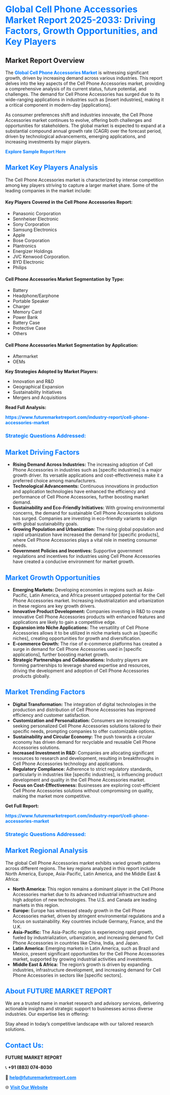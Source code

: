 <h1 style="color: #007BFF;">Global Cell Phone Accessories Market Report 2025-2033: Driving Factors, Growth Opportunities, and Key Players</h1>

<section id="overview">
<h2>Market Report Overview</h2>
<p>The <a href="https://www.futuremarketreport.com/industry-report/cell-phone-accessories-market" style="color: #007BFF; text-decoration: none;"><strong>Global Cell Phone Accessories Market</strong></a> is witnessing significant growth, driven by increasing demand across various industries. This report delves into the key aspects of the Cell Phone Accessories market, providing a comprehensive analysis of its current status, future potential, and challenges. The demand for Cell Phone Accessories has surged due to its wide-ranging applications in industries such as [insert industries], making it a critical component in modern-day [applications].</p>
<p>As consumer preferences shift and industries innovate, the Cell Phone Accessories market continues to evolve, offering both challenges and opportunities for stakeholders. The global market is expected to expand at a substantial compound annual growth rate (CAGR) over the forecast period, driven by technological advancements, emerging applications, and increasing investments by major players.</p>
</section>

<section id="overview">
<p><a href="https://www.futuremarketreport.com/request-sample/reportId=60023" style="color: #007BFF; text-decoration: none;"><strong>Explore Sample Report Here</strong></a></p>
</section>

<section id="key-players">
<h2 style="color: #007BFF;">Market Key Players Analysis</h2>
<p>The Cell Phone Accessories market is characterized by intense competition among key players striving to capture a larger market share. Some of the leading companies in the market include:</p>
<h4>Key Players Covered in the Cell Phone Accessories Report:</h4>
<ul><li>Panasonic Corporation</li><li>Sennheiser Electronic</li><li>Sony Corporation</li><li>Samsung Electronics</li><li>Apple</li><li>Bose Corporation</li><li>Plantronics</li><li>Energizer Holdings</li><li>JVC Kenwood Corporation.</li><li>BYD Electronic</li><li>Philips</li></ul>
<h4>Cell Phone Accessories Market Segmentation by Type:</h4>
<ul><li>Battery</li><li>Headphone/Earphone</li><li>Portable Speaker</li><li>Charger</li><li>Memory Card</li><li>Power Bank</li><li>Battery Case</li><li>Protective Case</li><li>Others</li></ul>

<h4>Cell Phone Accessories Market Segmentation by Application:</h4>
<ul><li>Aftermarket</li><li>OEMs</li></ul>
<p><strong>Key Strategies Adopted by Market Players:</strong></p>
<ul>
<li>Innovation and R&D</li>
<li>Geographical Expansion</li>
<li>Sustainability Initiatives</li>
<li>Mergers and Acquisitions</li>
</ul>
</section>

<section>
<p><strong>Read Full Analysis: </strong></p><a href="https://www.futuremarketreport.com/industry-report/cell-phone-accessories-market" style="color: #007BFF; text-decoration: none;"><strong>https://www.futuremarketreport.com/industry-report/cell-phone-accessories-market</strong></a>
<h3 style="color: #007BFF;">Strategic Questions Addressed:</h3>
</section>

<section id="driving-factors">
<h2 style="color: #007BFF;">Market Driving Factors</h2>
<ul>
<li><strong>Rising Demand Across Industries:</strong> The increasing adoption of Cell Phone Accessories in industries such as [specific industries] is a major growth driver. Its versatile applications and cost-effectiveness make it a preferred choice among manufacturers.</li>
<li><strong>Technological Advancements:</strong> Continuous innovations in production and application technologies have enhanced the efficiency and performance of Cell Phone Accessories, further boosting market demand.</li>
<li><strong>Sustainability and Eco-Friendly Initiatives:</strong> With growing environmental concerns, the demand for sustainable Cell Phone Accessories solutions has surged. Companies are investing in eco-friendly variants to align with global sustainability goals.</li>
<li><strong>Growing Population and Urbanization:</strong> The rising global population and rapid urbanization have increased the demand for [specific products], where Cell Phone Accessories plays a vital role in meeting consumer needs.</li>
<li><strong>Government Policies and Incentives:</strong> Supportive government regulations and incentives for industries using Cell Phone Accessories have created a conducive environment for market growth.</li>
</ul>
</section>

<section id="growth-opportunities">
<h2 style="color: #007BFF;">Market Growth Opportunities</h2>
<ul>
<li><strong>Emerging Markets:</strong> Developing economies in regions such as Asia-Pacific, Latin America, and Africa present untapped potential for the Cell Phone Accessories market. Increasing industrialization and urbanization in these regions are key growth drivers.</li>
<li><strong>Innovative Product Development:</strong> Companies investing in R&D to create innovative Cell Phone Accessories products with enhanced features and applications are likely to gain a competitive edge.</li>
<li><strong>Expansion into Niche Applications:</strong> The versatility of Cell Phone Accessories allows it to be utilized in niche markets such as [specific niches], creating opportunities for growth and diversification.</li>
<li><strong>E-commerce Growth:</strong> The rise of e-commerce platforms has created a surge in demand for Cell Phone Accessories used in [specific applications], further boosting market growth.</li>
<li><strong>Strategic Partnerships and Collaborations:</strong> Industry players are forming partnerships to leverage shared expertise and resources, driving the development and adoption of Cell Phone Accessories products globally.</li>
</ul>
</section>

<section id="trending-factors">
<h2 style="color: #007BFF;">Market Trending Factors</h2>
<ul>
<li><strong>Digital Transformation:</strong> The integration of digital technologies in the production and distribution of Cell Phone Accessories has improved efficiency and customer satisfaction.</li>
<li><strong>Customization and Personalization:</strong> Consumers are increasingly seeking personalized Cell Phone Accessories solutions tailored to their specific needs, prompting companies to offer customizable options.</li>
<li><strong>Sustainability and Circular Economy:</strong> The push towards a circular economy has driven demand for recyclable and reusable Cell Phone Accessories solutions.</li>
<li><strong>Increased Investment in R&D:</strong> Companies are allocating significant resources to research and development, resulting in breakthroughs in Cell Phone Accessories technology and applications.</li>
<li><strong>Regulatory Compliance:</strong> Adherence to strict regulatory standards, particularly in industries like [specific industries], is influencing product development and quality in the Cell Phone Accessories market.</li>
<li><strong>Focus on Cost-Effectiveness:</strong> Businesses are exploring cost-efficient Cell Phone Accessories solutions without compromising on quality, making the market more competitive.</li>
</ul>
</section>

<section>
<p><strong>Get Full Report: </strong></p><a href="https://www.futuremarketreport.com/industry-report/cell-phone-accessories-market" style="color: #007BFF; text-decoration: none;"><strong>https://www.futuremarketreport.com/industry-report/cell-phone-accessories-market</strong></a>
<h3 style="color: #007BFF;">Strategic Questions Addressed:</h3>
</section>


<section id="regional-analysis">
<h2 style="color: #007BFF;">Market Regional Analysis</h2>
<p>The global Cell Phone Accessories market exhibits varied growth patterns across different regions. The key regions analyzed in this report include North America, Europe, Asia-Pacific, Latin America, and the Middle East & Africa:</p>
<ul>
<li><strong>North America:</strong> This region remains a dominant player in the Cell Phone Accessories market due to its advanced industrial infrastructure and high adoption of new technologies. The U.S. and Canada are leading markets in this region.</li>
<li><strong>Europe:</strong> Europe has witnessed steady growth in the Cell Phone Accessories market, driven by stringent environmental regulations and a focus on sustainability. Key countries include Germany, France, and the U.K.</li>
<li><strong>Asia-Pacific:</strong> The Asia-Pacific region is experiencing rapid growth, fueled by industrialization, urbanization, and increasing demand for Cell Phone Accessories in countries like China, India, and Japan.</li>
<li><strong>Latin America:</strong> Emerging markets in Latin America, such as Brazil and Mexico, present significant opportunities for the Cell Phone Accessories market, supported by growing industrial activities and investments.</li>
<li><strong>Middle East & Africa:</strong> The region’s growth is driven by expanding industries, infrastructure development, and increasing demand for Cell Phone Accessories in sectors like [specific sectors].</li>
</ul>
</section>

<footer>
<h2 style="color: #007BFF;">About FUTURE MARKET REPORT</h2>
<p>We are a trusted name in market research and advisory services, delivering actionable insights and strategic support to businesses across diverse industries. Our expertise lies in offering:</p>

<p>Stay ahead in today’s competitive landscape with our tailored research solutions.</p>

<h2 style="color: #007BFF;">Contact Us:</h2>
<p><strong>FUTURE MARKET REPORT</strong></p>
<p>📞 <strong>+91 (883) 074-8030</strong></p>
<p>📧 <strong><a href="mailto:help@futuremarketreport.com" style="color: #007BFF;">help@futuremarketreport.com</a></strong></p>
<p>🌐 <strong><a href="https://www.futuremarketreport.com/" style="color: #007BFF;">Visit Our Website</a></strong></p>
</footer>